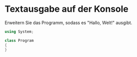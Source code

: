 # Textausgabe auf der Konsole

Erweitern Sie das Programm, sodass es "Hallo, Welt!" ausgibt.

```csharp
using System;

class Program
{
}
```